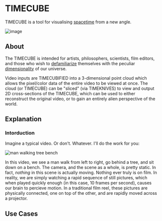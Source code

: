 # TIMECUBE
TIMECUBE is a tool for visualising [spacetime](https://en.wikipedia.org/wiki/Spacetime) from a new angle.

![image](https://github.com/yitzilitt/TIMECUBE/assets/28551587/8771885f-6fa2-432a-91f4-222e16418b15)

## About
The TIMECUBE is intended for artists, philosophers, scientists, film editors, and those who wish to [defamiliarize](https://en.wikipedia.org/wiki/Defamiliarization) themselves with the peculiar [dimensionality](https://en.wikipedia.org/wiki/Curse_of_dimensionality) of our universe.

Video inputs are TIMECUBIFIED into a 3-dimensional point cloud which allows the pixel/color data of the entire video to be viewed at once. The cloud (or TIMECUBE) can be "sliced" (via TIMEKNIVES) to view and output 2D cross-sections of the TIMECUBE, which can be used to either reconstruct the original video, or to gain an entirely alien perspective of the world.

## Explanation
### Intorduction
Imagine a typical video. Or don't. Whatever. I'll do the work for you:

![man walking tree bench](https://github.com/yitzilitt/TIMECUBE/assets/28551587/d09146f2-ecdd-423d-8dcf-0406fab99d04)

In this video, we see a man walk from left to right, go behind a tree, and sit down on a bench. The camera, and the scene as a whole, is pretty static. In fact, *nothing* in this scene is actually moving. Nothing ever truly is on film. In reality, we are simply watching a rapid sequence of still pictures, which when played quickly enough (in this case, 10 frames per second), causes our brain to percieve motion. In a traditional film reel, these pictures are physically connected, one on top of the other, and are rapidly moved across a projector.




## Use Cases

